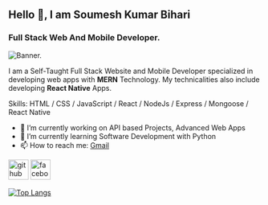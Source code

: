 ## Hello 👋, I am Soumesh Kumar Bihari
### Full Stack Web And Mobile Developer.
![Banner.](https://arturssmirnovs.github.io/github-profile-readme-generator/images/banner.png)

I am a Self-Taught Full Stack Website and Mobile Developer specialized in developing web apps with **MERN** Technology. My technicalities also include developing **React Native** Apps.

Skills: HTML / CSS / JavaScript / React / NodeJs / Express / Mongoose / React Native

- 🔭 I’m currently working on  API based Projects, Advanced Web Apps
- 🌱 I’m currently learning Software Development with Python
- 📫 How to reach me: [Gmail](mailto:soumeshkumar57@gmail.com) 


[<img src='https://cdn.jsdelivr.net/npm/simple-icons@3.0.1/icons/github.svg' alt='github' height='40'>](https://github.com/Soumesh2019)  [<img src='https://cdn.jsdelivr.net/npm/simple-icons@3.0.1/icons/facebook.svg' alt='facebook' height='40'>](https://www.facebook.com/soumesh97)  

[![Top Langs](https://github-readme-stats.vercel.app/api/top-langs/?username=Soumesh2019)](https://github.com/anuraghazra/github-readme-stats)

